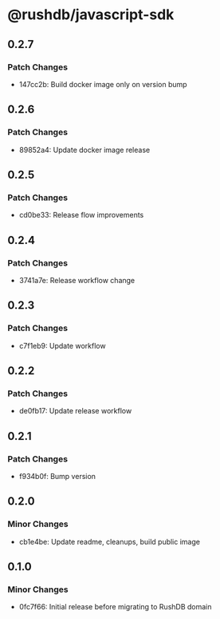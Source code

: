 # @rushdb/javascript-sdk

## 0.2.7

### Patch Changes

- 147cc2b: Build docker image only on version bump

## 0.2.6

### Patch Changes

- 89852a4: Update docker image release

## 0.2.5

### Patch Changes

- cd0be33: Release flow improvements

## 0.2.4

### Patch Changes

- 3741a7e: Release workflow change

## 0.2.3

### Patch Changes

- c7f1eb9: Update workflow

## 0.2.2

### Patch Changes

- de0fb17: Update release workflow

## 0.2.1

### Patch Changes

- f934b0f: Bump version

## 0.2.0

### Minor Changes

- cb1e4be: Update readme, cleanups, build public image

## 0.1.0

### Minor Changes

- 0fc7f66: Initial release before migrating to RushDB domain

